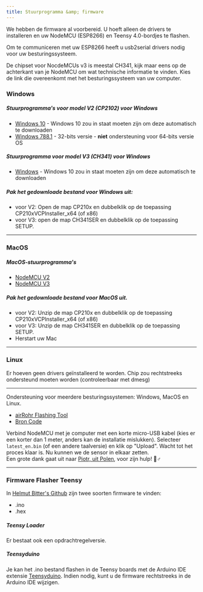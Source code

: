 ```yaml
---
title: Stuurprogramma &amp; firmware
---
```


We hebben de firmware al voorbereid. U hoeft alleen de drivers te installeren en uw NodeMCU (ESP8266) en Teensy 4.0-bordjes te flashen.

Om te communiceren met uw ESP8266 heeft u usb2serial drivers nodig voor uw besturingssysteem.

De chipset voor NocdeMCUs v3 is meestal CH341, kijk maar eens op de achterkant van je NodeMCU om wat technische informatie te vinden. Kies de link die overeenkomt met het besturingssysteem van uw computer.

### Windows

##### Stuurprogramma's voor model V2 (CP2102) voor Windows
* [Windows 10](https://www.silabs.comdocumentspublicsoftwareCP210x_Universal_Windows_Driver.zip) - Windows 10 zou in staat moeten zijn om deze automatisch te downloaden
* [Windows 788.1](https://www.silabs.comdocumentspublicsoftwareCP210x_Windows_Drivers.zip) - 32-bits versie - **niet** ondersteuning voor 64-bits versie OS

##### Stuurprogramma voor model V3 (CH341) voor Windows
* [Windows](http://www.wch.cndownloadsfile5.html) - Windows 10 zou in staat moeten zijn om deze automatisch te downloaden

##### Pak het gedownloade bestand voor Windows uit:
* voor V2: Open de map CP210x en dubbelklik op de toepassing CP210xVCPInstaller_x64 (of x86)
* voor V3: open de map CH341SER en dubbelklik op de toepassing SETUP.

---

### MacOS

##### MacOS-stuurprogramma's
* [NodeMCU V2](https://www.silabs.comdocumentspublicsoftwareMac_OSX_VCP_Driver.zip )
* [NodeMCU V3](http://www.wch.cndownloadsfile178.html)

##### Pak het gedownloade bestand voor MacOS uit.
* voor V2: Unzip de map CP210x en dubbelklik op de toepassing CP210xVCPInstaller_x64 (of x86)
* voor V3: Unzip de map CH341SER en dubbelklik op de toepassing SETUP.
* Herstart uw Mac

---

### Linux
Er hoeven geen drivers geïnstalleerd te worden. Chip zou rechtstreeks ondersteund moeten worden (controleerbaar met dmesg)

---

Ondersteuning voor meerdere besturingssystemen: Windows, MacOS en Linux.

* [airRohr Flashing Tool](http://firmware.sensor.communityairrohrflashing-tool)
* [Bron Code](https://github.comopendata-stuttgartairrohr-firmware-flasher)

Verbind NodeMCU met je computer met een korte micro-USB kabel (kies er een korter dan 1 meter, anders kan de installatie mislukken). Selecteer `latest_en.bin` (of een andere taalversie) en klik op "Upload".
Wacht tot het proces klaar is. Nu kunnen we de sensor in elkaar zetten.
<br>
Een grote dank gaat uit naar [Piotr, uit Polen](https://dropbox.inf.re), voor zijn hulp! 🙋♂️

---
### Firmware Flasher Teensy
In [Helmut Bitter's Github](https://github.comhbitterDNMStreemasterFirmware) zijn twee soorten firmware te vinden:
* .ino
* .hex

##### Teensy Loader

Er bestaat ook een opdrachtregelversie.

##### Teensyduino
Je kan het .ino bestand flashen in de Teensy boards met de Arduino IDE extensie [Teensyduino](https://www.pjrc.comteensyteensyduino.html).
Indien nodig, kunt u de firmware rechtstreeks in de Arduino IDE wijzigen.
